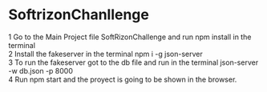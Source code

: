 # SoftrizonChanllenge
1 Go to the Main Project file SoftRizonChallenge and run npm install in the terminal</br>
2 Install the fakeserver in the terminal npm i -g json-server </br>
3 To run the fakeserver got to the db file and run in the terminal json-server -w db.json -p 8000 </br>
4 Run npm start and the proyect is going to be shown in the browser.

